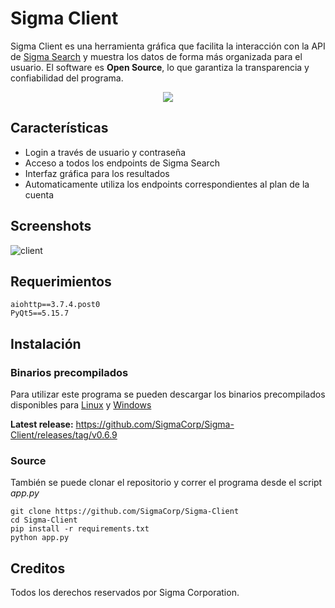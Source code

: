 # Sigma Client
Sigma Client es una herramienta gráfica que facilita la interacción con la API de [Sigma Search](https://sigma-search.io) y muestra los datos de forma más organizada para el usuario. El software es **Open Source**, lo que garantiza la transparencia y confiabilidad del programa.

<p align="center">
  <img src="https://user-images.githubusercontent.com/74129955/185270717-b02838cf-d58b-4f37-a9f7-322263561e36.png" />
</p>

## Características
- Login a través de usuario y contraseña
- Acceso a todos los endpoints de Sigma Search
- Interfaz gráfica para los resultados
- Automaticamente utiliza los endpoints correspondientes al plan de la cuenta

## Screenshots
![client](https://user-images.githubusercontent.com/74129955/186548490-7d56e396-976b-4e6c-9bbc-3ee2c4762c32.png)


## Requerimientos
```console
aiohttp==3.7.4.post0
PyQt5==5.15.7
```

## Instalación
### Binarios precompilados
Para utilizar este programa se pueden descargar los binarios precompilados disponibles para [Linux](https://github.com/SigmaCorp/Sigma-Client/releases/download/v0.6.9/Sigma_client_linux_amd64_v0.6.9) y [Windows](https://github.com/SigmaCorp/Sigma-Client/releases/download/v0.6.9/Sigma_client_windows_amd64_v0.6.9.exe)

**Latest release:** https://github.com/SigmaCorp/Sigma-Client/releases/tag/v0.6.9

### Source
También se puede clonar el repositorio y correr el programa desde el script *app.py*
```console
git clone https://github.com/SigmaCorp/Sigma-Client
cd Sigma-Client
pip install -r requirements.txt
python app.py
```

## Creditos
Todos los derechos reservados por Sigma Corporation.
